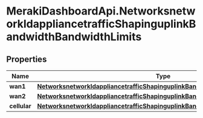 # MerakiDashboardApi.NetworksnetworkIdappliancetrafficShapinguplinkBandwidthBandwidthLimits

## Properties
Name | Type | Description | Notes
------------ | ------------- | ------------- | -------------
**wan1** | [**NetworksnetworkIdappliancetrafficShapinguplinkBandwidthBandwidthLimitsWan1**](NetworksnetworkIdappliancetrafficShapinguplinkBandwidthBandwidthLimitsWan1.md) |  | [optional] 
**wan2** | [**NetworksnetworkIdappliancetrafficShapinguplinkBandwidthBandwidthLimitsWan2**](NetworksnetworkIdappliancetrafficShapinguplinkBandwidthBandwidthLimitsWan2.md) |  | [optional] 
**cellular** | [**NetworksnetworkIdappliancetrafficShapinguplinkBandwidthBandwidthLimitsCellular**](NetworksnetworkIdappliancetrafficShapinguplinkBandwidthBandwidthLimitsCellular.md) |  | [optional] 


